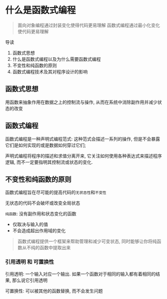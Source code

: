 # 什么是函数式编程

> 面向对象编程通过封装变化使得代码更易理解
> 函数式编程通过最小化变化使代码更易理解

导读

1. 函数式思想
2. 什么是函数式编程以及为什么需要函数式编程
3. 不变性和纯函数的原则
4. 函数式编程技术及其对程序设计的影响

## 函数式思想

用函数来抽象作用在数据之上的控制流与操作, 从而在系统中消除副作用并减少状态的改变

## 函数式编程

函数式编程是一种声明式编程范式: 这种范式会描述一系列的操作, 但是不会暴露它们是如何实现的或是数据如何穿过它们;

声明式编程将程序的描述和求值分离开来, 它关注如何使用各种表达式来描述程序逻辑, 而不一定要指明其控制流或状态的变化.

## 不变性和纯函数的原则

函数式编程旨在尽可能的提高代码的`无状态性`和`不变性`

无状态的代码不会破坏或改变全局状态

`纯函数`: 没有副作用和状态变化的函数

- 仅取决与输入的值
- 不会造成超出作用域的变化


> 函数式编程提供一个框架来帮助管理和减少可变状态, 同时能够让你将纯函数从不纯的函数中提取出来


### 引用透明 和 可置换性

引用透明: 一个输入对应一个输出. 如果一个函数对于相同的输入都有着相同的结果, 那么说它引用透明


可置换性: 可以被其他的函数替换, 而不会发生问题



